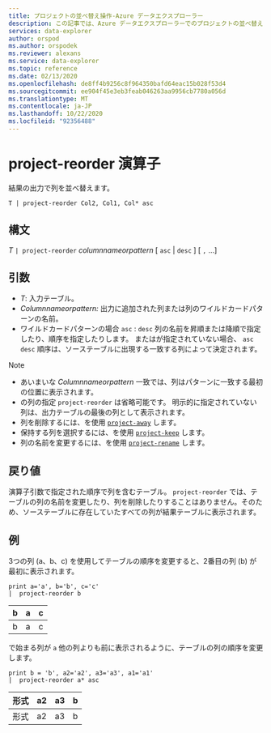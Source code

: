 ```yaml
---
title: プロジェクトの並べ替え操作-Azure データエクスプローラー
description: この記事では、Azure データエクスプローラーでのプロジェクトの並べ替え操作について説明します。
services: data-explorer
author: orspod
ms.author: orspodek
ms.reviewer: alexans
ms.service: data-explorer
ms.topic: reference
ms.date: 02/13/2020
ms.openlocfilehash: de8ff4b9256c8f964350bafd64eac15b028f53d4
ms.sourcegitcommit: ee904f45e3eb3feab046263aa9956cb7780a056d
ms.translationtype: MT
ms.contentlocale: ja-JP
ms.lasthandoff: 10/22/2020
ms.locfileid: "92356488"
---
```

# <a name="project-reorder-operator"></a>project-reorder 演算子

結果の出力で列を並べ替えます。

```kusto
T | project-reorder Col2, Col1, Col* asc
```

## <a name="syntax"></a>構文

*T* `| project-reorder` *columnnameorpattern* [ `asc` | `desc` ] [ `,` ...]

## <a name="arguments"></a>引数

* *T*: 入力テーブル。
* *Columnnameorpattern:* 出力に追加された列または列のワイルドカードパターンの名前。
* ワイルドカードパターンの場合 `asc` : `desc` 列の名前を昇順または降順で指定したり、順序を指定したりします。 またはが指定されていない場合、 `asc` `desc` 順序は、ソーステーブルに出現する一致する列によって決定されます。

> [!NOTE]
> * あいまいな *Columnnameorpattern* 一致では、列はパターンに一致する最初の位置に表示されます。
> * の列の指定 `project-reorder` は省略可能です。 明示的に指定されていない列は、出力テーブルの最後の列として表示されます。
> * 列を削除するには、を使用 [`project-away`](projectawayoperator.md) します。
> * 保持する列を選択するには、を使用 [`project-keep`](project-keep-operator.md) します。
> * 列の名前を変更するには、を使用 [`project-rename`](projectrenameoperator.md) します。

## <a name="returns"></a>戻り値

演算子引数で指定された順序で列を含むテーブル。 `project-reorder` では、テーブルの列の名前を変更したり、列を削除したりすることはありません。そのため、ソーステーブルに存在していたすべての列が結果テーブルに表示されます。

## <a name="examples"></a>例

3つの列 (a、b、c) を使用してテーブルの順序を変更すると、2番目の列 (b) が最初に表示されます。

<!-- csl: https://help.kusto.windows.net/Samples -->
```kusto
print a='a', b='b', c='c'
|  project-reorder b
```

|b|a|c|
|---|---|---|
|b|a|c|

で始まる列が `a` 他の列よりも前に表示されるように、テーブルの列の順序を変更します。

<!-- csl: https://help.kusto.windows.net/Samples -->
```kusto
print b = 'b', a2='a2', a3='a3', a1='a1'
|  project-reorder a* asc
```

|形式|a2|a3|b|
|---|---|---|---|
|形式|a2|a3|b|
